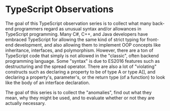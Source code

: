 # TypeScript Observations

The goal of this TypeScript observation series is to collect what many back-end programmers regard as unusual syntax and/or allowances in
TypeScript programming. Many C#, C++, and Java developers have embraced TypeScript for allowing the same kind of strict typing for front-end
development, and also allowing them to implement OOP concepts like inheritance, interfaces, and polymorphism. However, there are a ton of
TypeScript code that simply is not allowed in the "classic", often backend programming language. Some "syntax" is due to ES2016 features such
as destructuring and the spread operator. There are also a lot of "violating" constructs such as declaring a property to be of type A or type A[],
and declaring a property's, parameter's, or the return type (of a function) to look like the body of an interface declaration.

The goal of this series is to collect the "anomalies", find out what they mean, why they might be used, and to evaluate whether or not they are
actually necessary.